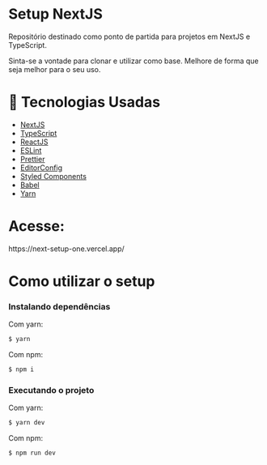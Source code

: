 <h1>Setup NextJS</h1>

Repositório destinado como ponto de partida para projetos em NextJS e TypeScript.

Sinta-se a vontade para clonar e utilizar como base. Melhore de forma que seja melhor para o seu uso.


<h1>🧪 Tecnologias Usadas</h1>

- [NextJS](https://nextjs.org)
- [TypeScript](https://www.typescriptlang.org)
- [ReactJS](https://reactjs.org)
- [ESLint](https://eslint.org)
- [Prettier](https://prettier.io)
- [EditorConfig](https://editorconfig.org)
- [Styled Components](https://styled-components.com)
- [Babel](https://babeljs.io)
- [Yarn](https://yarnpkg.com)

<h1>Acesse:</h1>
https://next-setup-one.vercel.app/

<h1>Como utilizar o setup</h1>

### Instalando dependências
Com yarn:
```sh
$ yarn
```

Com npm:
```sh
$ npm i
```

### Executando o projeto
Com yarn:
```sh
$ yarn dev
```

Com npm:
```sh
$ npm run dev
```
